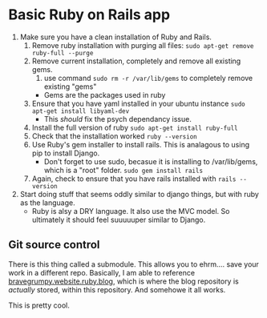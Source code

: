 # Basic Ruby on Rails app

1. Make sure you have a clean installation of Ruby and Rails.
    1. Remove ruby installation with purging all files:
        `sudo apt-get remove ruby-full --purge`
    1. Remove current installation, completely and remove all existing gems.
        1. use command `sudo rm -r /var/lib/gems` to completely remove existing "gems"
        - Gems are the packages used in ruby
    1. Ensure that you have yaml installed in your ubuntu instance
        `sudo apt-get install libyaml-dev`
        - This *should* fix the psych dependancy issue.
    1. Install the full version of ruby
        `sudo apt-get install ruby-full`
    1. Check that the installation worked
        `ruby --version`
    1. Use Ruby's gem installer to install rails. This is analagous to using pip to install Django.
        - Don't forget to use sudo, becasue it is installing to /var/lib/gems, which is a "root" folder.
        `sudo gem install rails`
    1. Again, check to ensure that you have rails installed with `rails --version`
1. Start doing stuff that seems oddly similar to django things, but with ruby as the language. 
    - Ruby is alsy a DRY language. It also use the MVC model. So ultimately it should feel suuuuuper similar to Django. 

## Git source control
There is this thing called a submodule. This allows you to ehrm.... save your work in a different repo.
Basically, I am able to reference [bravegrumpy.website.ruby.blog](https://github.com/bravegrumpy/bravegrumpy.website.ruby.blog), which is where the blog repository is *actually* stored, within this repository. And somehowe it all works. 

This is pretty cool. 